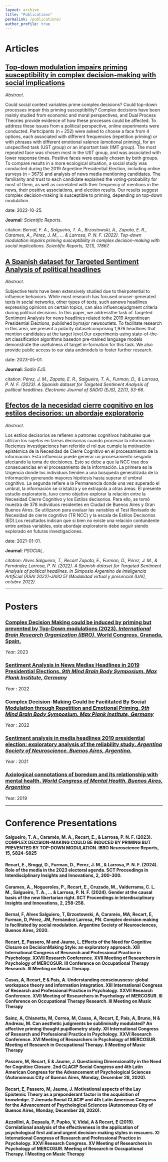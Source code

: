 ```yaml
---
layout: archive
title: "Publications"
permalink: /publications/
author_profile: true
---
```



# Articles 

## [Top-down modulation impairs priming susceptibility in complex decision-making with social implications](https://www.nature.com/articles/s41598-022-22707-x)

*Abstract*.

 Could social context variables prime complex decisions? Could top-down processes impair this priming susceptibility? Complex decisions have been mainly studied from economic and moral perspectives, and Dual Process Theories provide evidence of how these processes could be affected. To address these issues from a political perspective, online experiments were conducted. Participants (n = 252) were asked to choose a face from 4 options, each associated with different frequencies (repetition priming) or with phrases with different emotional valence (emotional priming), for an unspecified task (UST group) or an important task (IMT group). The most repeated face was chosen most in the UST group, and was associated with lower response times. Positive faces were equally chosen by both groups. To compare results in a more ecological situation, a social study was conducted during the 2019 Argentine Presidential Election, including online surveys (n = 3673) and analysis of news media mentioning candidates. The familiarity and trust to each candidate explained the voting-probability for most of them, as well as correlated with their frequency of mentions in the news, their positive associations, and election results. Our results suggest complex decision-making is susceptible to priming, depending on top-down modulation.



 date: 2022-10-25.


 **Journal**: *Scientific Reports*.


 citation: *Bernal, F. A., Salgueiro, T. A., Brzostowski, A., Zapata, E. R., Carames, A., Pérez, J. M., ... & Larrosa, P. N. F. (2022). Top-down modulation impairs priming susceptibility in complex decision-making with social implications. Scientific Reports, 12(1), 17867.*

## [A Spanish dataset for Targeted Sentiment Analysis of political headlines]('https://publicaciones.sadio.org.ar/index.php/EJS/article/view/467)
*Abstract*.

Subjective texts have been extensively studied due to theirpotential to influence behaviors. While most research has focused onuser-generated texts in social networks, other types of texts, such asnews headlines expressing opinions on certain topics, can also influencejudgment criteria during political decisions. In this paper, we addressthe task of Targeted Sentiment Analysis for news headlines related tothe 2019 Argentinean Presidential Elections, published bymajor newsoutlets. To facilitate research in this area, we present a polarity datasetcomprising 1,976 headlines that mention candidates at the target level.Our experiments using state-of-the-art classification algorithms basedon pre-trained language models demonstrate the usefulness of target in-formation for this task. We also provide public access to our data andmodels to foster further research.


date: 2023-05-01.



**Journal:** *Sadio EJS*.



citation: *Pérez, J. M., Zapata, E. R., Salgueiro, T. A., Furman, D., & Larrosa, P. N. F. (2023). A Spanish dataset for Targeted Sentiment Analysis of political headlines. Electronic Journal of SADIO (EJS), 22(1), 53-66*.


## [Efectos de la necesidad cierre cognitivo en los estilos decisorios: un abordaje exploratorio]('https://publicaciones.sadio.org.ar/index.php/EJS/article/view/467)
*Abstract*.

Los estilos decisorios se refieren a patrones cognitivos habituales que utilizan los sujetos en tareas decisorias cuando procesan la información. Recientes investigaciones han referido el rol que cumple la motivación epistémica de la Necesidad de Cierre Cognitivo en el procesamiento de la información. Esta influencia puede generar un procesamiento sesgado afectando la toma de decisiones. Esto se debe a que la NCC trae dos consecuencias en el procesamiento de la información. La primera es la Urgencia donde los individuos tienden a una búsqueda generalizada de la información generando mayores hipótesis hasta superar el umbral cognitivo. La segunda refiere a la Permanencia donde una vez superado el umbral, la información se cristaliza y se extrapola a otras áreas. El presente estudio exploratorio, tuvo como objetivo explorar la relación entre la Necesidad Cierre Cognitivo y los Estilos decisorios. Para ello, se tomó muestra de 378 individuos residentes en Ciudad de Buenos Aires y Gran Buenos Aires. Se utilizaron para evaluar las variables el Test Revisado de Necesidad de cierre cognitivo (TR NCC) y la escala de Estilos Decisorios (ED).Los resultados indican que si bien no existe una relación contundente entre ambas variables, este abordaje exploratorio debe seguir siendo explorado en futuras investigaciones.


date: 2021-01-01.


**Journal**: *PSOCIAL*.


*citation*: *Alves Salgueiro, T., Recart Zapata, E., Furman, D., Pérez, J. M., & Fernández Larrosa, P. N. (2022). A Spanish dataset for Targeted Sentiment Analysis of political headlines. In Simposio Argentino de Inteligencia Artificial (ASAI 2022)-JAIIO 51 (Modalidad virtual y presencial (UAI), octubre 2022).*

---
# Posters
### [Complex Decision Making could be induced by priming but prevented by Top-Down modulations (2023). *International Brain Research Organization (IBRO)*. World Congress. Granada, Spain.](https://www.ibroneuroreports.org/article/S2667-2421(23)01772-4/fulltext)
*Year*: 2023
### [Sentiment Analysis in News Medias Headlines in 2019 Presidential Elections. *9th Mind Brain Body Symposium. Max Plank Institute, Germany*](https://www.cbs.mpg.de/1921946/b17_recart.pdf)



*Year* : 2022

### [Complex Decision-Making Could be Facilitated By Social Modulation through Repetition and Emotional Priming. *9th Mind Brain Body Symposium. Max Plank Institute, Germany*](https://www.cbs.mpg.de/1921764/a19_fernandez.pdf)



*Year* : 2022

### [Sentiment analysis in media headlines 2019 presidential election: exploratory analysis of the reliability study. *Argentina Society of Neuroscience. Buenos Aires, Argentina.*](https://saneurociencias.org.ar/wp-content/uploads/2023/07/EBOOK2021.pdf)




*Year* : 2021

### [Axiological connotations of boredom and its relationship with mental health. *World Congress of Mental Health. Buenos Aires, Argentina*]()



Year: 2019

---
# Conference Presentations 

#### Salgueiro, T. A., Caramés, M. A., Recart, E., & Larrosa, P. N. F. (2023). COMPLEX DECISION-MAKING COULD BE INDUCED BY PRIMING BUT PREVENTED BY TOP-DOWN MODULATION. IBRO Neuroscience Reports, 15, S824-S825


#### Recart, E., Broggi, D., Furman, D., Perez, J. M., & Larrosa, P. N. F. (2024). Role of the media in the 2023 electoral agenda. SCT Proceedings in Interdisciplinary Insights and Innovations, 2, 300-300.



#### Carames, A., Nogueroles, P., Recart, E., Cruzado, M., Valderrama, C. L. M., Salgueiro, T. A., ... & Larrosa, P. N. F. (2024). Gender at the causal basis of the new libertarian right. SCT Proceedings in Interdisciplinary Insights and Innovations, 2, 258-258.


#### Bernal, F, Alves Salguiero, T, Brzostowski, A, Caramés, MA, Recart, E, Furman, D, Pérez, JM, Fernández Larrosa, PN. Complex decision making is facilitated by social modulation. Argentine Society of Neurosciences, Buenos Aires, 2020.

#### Recart, E, Passero, M and Jaume, L. Effects of the Need for Cognitive Closure on DecisionMaking Style: an exploratory approach. XIII International Congress of Research and Professional Practice in Psychology. XXVII Research Conference. XVII Meeting of Researchers in Psychology of MERCOSUR. III Conference on Occupational Therapy Research. III Meeting on Music Therapy.


#### Casas, A, Recart, E & País, A. Understanding consciousness: global workspace theory and information integration. XIII International Congress of Research and Professional Practice in Psychology. XXVII Research Conference. XVII Meeting of Researchers in Psychology of MERCOSUR. III Conference on Occupational Therapy Research. III Meeting on Music Therapy


#### Sainz, A, Chianetta, M, Correa, M, Casas, A, Recart, E, País, A, Bruno, N & Andreau, M. Can aesthetic judgments be subliminally modulated? An affective priming thought pupillometry study. XII International Congress of Research and Professional Practice in Psychology. XXVI Research Conference. XVI Meeting of Researchers in Psychology of MERCOSUR. Meeting of Research in Occupational Therapy. II Meeting of Music Therapy

#### Passero, M, Recart, E & Jaume, J. Questioning Dimensionality in the Need for Cognitive Closure. 2nd CLACIP Social Congress and 4th Latin American Congress for the Advancement of Psychological Sciences (Autonomous City of Buenos Aires, Monday, December 28, 2020).

#### Recart, E, Passero, M, Jaume, J. Motivational aspects of the Lay Epistemic Theory as a preponderant factor in the acquisition of knowledge. 2 Jornada Social CLACIP and 4th Latin American Congress for the Advancement of Psychological Sciences (Autonomous City of Buenos Aires, Monday, December 28, 2020).


#### Azzollini, A, Depaula, P, Pupko, V, Vidal, A & Recart, E (2019). Correlational analysis of the effectiveness in the application of psychological first aid and urgent decision-making styles in rescuers. XI International Congress of Research and Professional Practice in Psychology. XXVI Research Congress. XV Meeting of Researchers in Psychology of MERCOSUR. Meeting of Research in Occupational Therapy. I Meeting on Music Therapy

